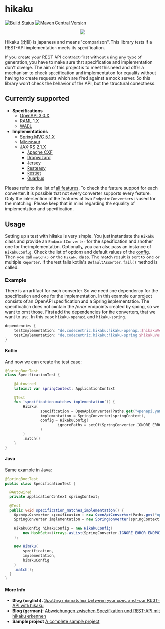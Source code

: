 # hikaku
[![Build Status](https://api.travis-ci.org/codecentric/hikaku.svg?branch=master)](https://travis-ci.org/codecentric/hikaku) [![Maven Central Version](https://img.shields.io/maven-central/v/de.codecentric.hikaku/hikaku-core.svg)](https://search.maven.org/search?q=g:de.codecentric.hikaku)

<p align="center">
  <img src="docs/images/hikaku-logo-small.png">
</p>

Hikaku (比較) is japanese and means "comparison". This library tests if a REST-API implementation meets its specification.

If you create your REST-API contract-first without using any type of generation, you have to make sure that specification and implementation don't diverge.
The aim of this project is to meet this need and offer a mechanism to check specification and implementation for equality without having to create requests which are fired against a mock server. So this library won't check the behavior of the API, but the structural correctness.

## Currently supported

+ **Specifications**
  + [OpenAPI 3.0.X](openapi/README.md)
  + [RAML 1.X](raml/README.md)
  + [WADL](wadl/README.md)
+ **Implementations**
  + [Spring MVC 5.1.X](spring/README.md)
  + [Micronaut](micronaut/README.md)
  + [JAX-RS 2.1.X](jax-rs/README.md)
    + [Apache CXF](http://cxf.apache.org)
    + [Dropwizard](https://www.dropwizard.io)
    + [Jersey](https://jersey.github.io)
    + [Resteasy](https://resteasy.github.io)
    + [Restlet](https://restlet.com/open-source/documentation/user-guide/2.3/extensions/jaxrs)
    + [Quarkus](https://quarkus.io)
  
Please refer to the list of [all features](docs/features.md). To check the feature support for each converter.
It is possible that not every converter supports every feature. Only the intersection of the features of two `EndpointConverter`s is used for the matching. Please keep that in mind regarding the equality of implementation and specification.
  
## Usage

Setting up a test with hikaku is very simple. You just instantiate the `Hikaku` class and provide an `EndpointConverter` for the specification and another one for the implementation. Optionally, you can also pass an instance of `HikakuConfig`. Check the list of options and default values of the [config](docs/config.md). Then you call `match()` on the `Hikaku` class.
The match result is sent to one or multiple `Reporter`. If the test fails kotlin's `DefaultAsserter.fail()` method is called.

### Example

There is an artifact for each converter. So we need one dependency for the specification and one for the implementation. In this example our project consists of an OpenAPI specification and a Spring implementation. The specification does not contain the _/error_ endpoints created by spring, so we want to omit those.
First add the dependencies for the converters, that we want to use. In this case `hikaku-openapi` and `hikaku-spring`.

```gradle
dependencies {
    testImplementation: "de.codecentric.hikaku:hikaku-openapi:$hikakuVersion"
    testImplementation: "de.codecentric.hikaku:hikaku-spring:$hikakuVersion"
}
```

#### Kotlin

And now we can create the test case:

```kotlin
@SpringBootTest
class SpecificationTest {

    @Autowired
    lateinit var springContext: ApplicationContext

    @Test
    fun `specification matches implementation`() {
        Hikaku(
                specification = OpenApiConverter(Paths.get("openapi.yaml")),
                implementation = SpringConverter(springContext),
                config = HikakuConfig(
                        ignorePaths = setOf(SpringConverter.IGNORE_ERROR_ENDPOINT)
                )
        )
        .match()
    }
}
```

#### Java

Same example in Java:

```java
@SpringBootTest
public class SpecificationTest {

  @Autowired
  private ApplicationContext springContext;

  @Test
  public void specification_matches_implementation() {
    OpenApiConverter specification = new OpenApiConverter(Paths.get("openapi.json"));
    SpringConverter implementation = new SpringConverter(springContext);

    HikakuConfig hikakuConfig = new HikakuConfig(
        new HashSet<>(Arrays.asList(SpringConverter.IGNORE_ERROR_ENDPOINT))
    );
    
    new Hikaku(
        specification,
        implementation,
        hikakuConfig
    )
    .match();
  }
}
```

#### More Info

* **Blog (english):** [Spotting mismatches between your spec and your REST-API with hikaku](https://blog.codecentric.de/en/2019/03/spot-mismatches-between-your-spec-and-your-rest-api/)
* **Blog (german):** [ Abweichungen zwischen Spezifikation und REST-API mit hikaku erkennen](https://blog.codecentric.de/2019/03/abweichungen-zwischen-rest-api-spezifikation-erkennen/)
* **Sample project** [A complete sample project](https://github.com/cc-jhr/hikaku-sample)